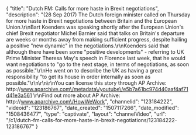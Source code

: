 {
    "title": "Dutch FM: Calls for more haste in Brexit negotiations",
    "description": "(28 Sep 2017) The Dutch foreign minister called on Thursday for more haste in Brexit negotiations between Britain and the European Union.\r\nBart Koenders was speaking shortly after the European Union's chief Brexit negotiator Michel Barnier said that talks on Britain's departure are weeks or months away from making sufficient progress, despite hailing a positive \"new dynamic\" in the negotiations.\r\nKoenders said that although there have been some \"positive developments\" - referring to UK Prime Minister Theresa May's speech in Florence last week, that he would want negotiations to \"go to the next stage, in terms of negotiations, as soon as possible.\"\r\nHe went on to describe the UK as having a great responsibility \"to get its house in order internally as soon as possible.\"\r\n\r\n\r\nYou can license this story through AP Archive: http:\/\/www.aparchive.com\/metadata\/youtube\/e5b7a61bc974d40aaf4af71d41e3a561 \r\nFind out more about AP Archive: http:\/\/www.aparchive.com\/HowWeWork",
    "channelid": "123184222",
    "videoid": "123186767",
    "date_created": "1507117266",
    "date_modified": "1508436477",
    "type": "captivate",
    "layout": "channelVideo",
    "url": "\/c1\/dutch-fm-calls-for-more-haste-in-brexit-negotiations\/123184222-123186767"
}